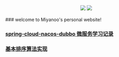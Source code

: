 <div align="center">
    <a href="https://miyanoo.github.io"> <img src="https://badgen.net/github/stars/Miyanoo/Miyanoo.github.io?icon=github&color=4ab8a1"></a>
    <a href="https://github.com/Miyanoo/Miyanoo.github.io/archive/master.zip"><img src="https://badgen.net/github/forks/Miyanoo/Miyanoo.github.io?icon=telegram&color=4ab8a1"></a>
</div>
<br>
### welcome to Miyanoo's personal website!

<h3><a href="https://github.com/Miyanoo/nacos-discovery">spring-cloud-nacos-dubbo 微服务学习记录</a></h3>

<h3><a href="https://github.com/Miyanoo/sort">基本排序算法实现</a></h3>
